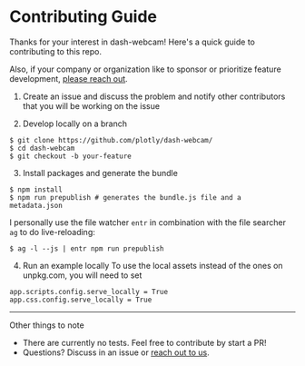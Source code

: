 # Contributing Guide

Thanks for your interest in dash-webcam! Here's a quick guide to contributing to this repo.

Also, if your company or organization like to sponsor or prioritize feature development, [please reach out](https://plot.ly/products/consulting-and-oem/).

1. Create an issue and discuss the problem and notify other contributors that you will be working on the issue

2. Develop locally on a branch
```
$ git clone https://github.com/plotly/dash-webcam/
$ cd dash-webcam
$ git checkout -b your-feature
```

3. Install packages and generate the bundle
```
$ npm install
$ npm run prepublish # generates the bundle.js file and a metadata.json
```

I personally use the file watcher `entr` in combination with the file searcher `ag` to do live-reloading:
```
$ ag -l --js | entr npm run prepublish
```

4. Run an example locally
To use the local assets instead of the ones on unpkg.com, you will need to set
```
app.scripts.config.serve_locally = True
app.css.config.serve_locally = True
```

***

Other things to note
- There are currently no tests. Feel free to contribute by start a PR!
- Questions? Discuss in an issue or [reach out to us](https://dash.plot.ly/support).
